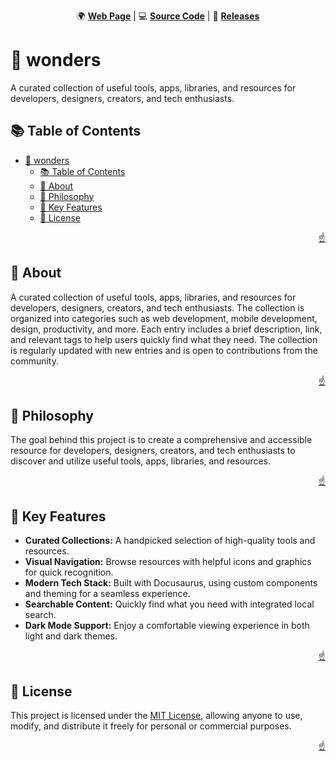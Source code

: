 <!-- markdownlint-disable MD024 MD033 MD041 -->

<a id="top"></a>

<div align=center>

🌍 **[Web Page](https://imfsiddiqui.github.io/wonders)** | 💻
**[Source Code](https://github.com/imfsiddiqui/wonders)** | 🚀
**[Releases](https://github.com/imfsiddiqui/wonders/releases)**

</div>

# 🤩 wonders

A curated collection of useful tools, apps, libraries, and resources for
developers, designers, creators, and tech enthusiasts.

## 📚 Table of Contents

- [🤩 wonders](#-wonders)
  - [📚 Table of Contents](#-table-of-contents)
  - [📌 About](#-about)
  - [🧠 Philosophy](#-philosophy)
  - [🔑 Key Features](#-key-features)
  - [📜 License](#-license)

<p align="right"><a href="#top">☝️</a></p>

## 📌 About

A curated collection of useful tools, apps, libraries, and resources for
developers, designers, creators, and tech enthusiasts. The collection is
organized into categories such as web development, mobile development, design,
productivity, and more. Each entry includes a brief description, link, and
relevant tags to help users quickly find what they need. The collection is
regularly updated with new entries and is open to contributions from the
community.

<p align="right"><a href="#top">☝️</a></p>

## 🧠 Philosophy

The goal behind this project is to create a comprehensive and accessible
resource for developers, designers, creators, and tech enthusiasts to discover
and utilize useful tools, apps, libraries, and resources.

<p align="right"><a href="#top">☝️</a></p>

## 🔑 Key Features

- **Curated Collections:** A handpicked selection of high-quality tools and
  resources.
- **Visual Navigation:** Browse resources with helpful icons and graphics for
  quick recognition.
- **Modern Tech Stack:** Built with Docusaurus, using custom components and
  theming for a seamless experience.
- **Searchable Content:** Quickly find what you need with integrated local
  search.
- **Dark Mode Support:** Enjoy a comfortable viewing experience in both light
  and dark themes.

<p align="right"><a href="#top">☝️</a></p>

## 📜 License

This project is licensed under the
[MIT License](https://github.com/imfsiddiqui/wonders/blob/main/LICENSE.md),
allowing anyone to use, modify, and distribute it freely for personal or
commercial purposes.

<p align="right"><a href="#top">☝️</a></p>

